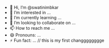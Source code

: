 - 👋 Hi, I’m @swatinimbkar
- 👀 I’m interested in ...
- 🌱 I’m currently learning ...
- 💞️ I’m looking to collaborate on ...
- 📫 How to reach me ...
- 😄 Pronouns: ...
- ⚡ Fun fact: ...
// this is my first changggggggge
<!---
swatinimbkar/swatinimbkar is a ✨ special ✨ repository because its `README.md` (this file) appears on your GitHub profile.
You can click the Preview link to take a look at your changes.
--->
